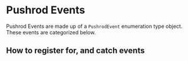 # Pushrod Events

Pushrod Events are made up of a `PushrodEvent` enumeration type object.  These events are categorized
below.

## How to register for, and catch events
